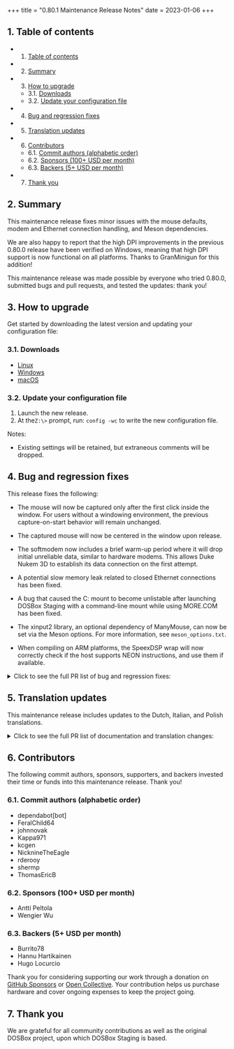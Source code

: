 +++
title = "0.80.1 Maintenance Release Notes"
date = 2023-01-06
+++

##  1. <a name='Tableofcontents'></a>Table of contents

<!-- vscode-markdown-toc -->
* 1. [Table of contents](#Tableofcontents)
* 2. [Summary](#Summary)
* 3. [How to upgrade](#Howtoupgrade)
	* 3.1. [Downloads](#Downloads)
	* 3.2. [Update your configuration file](#Updateyourconfigurationfile)
* 4. [Bug and regression fixes](#Bugandregressionfixes)
* 5. [Translation updates](#Translationupdates)
* 6. [Contributors](#Contributors)
	* 6.1. [Commit authors (alphabetic order)](#Commitauthorsalphabeticorder)
	* 6.2. [Sponsors (100+ USD per month)](#Sponsors100USDpermonth)
	* 6.3. [Backers (5+ USD per month)](#Backers5USDpermonth)
* 7. [Thank you](#Thankyou)

<!-- vscode-markdown-toc-config
	numbering=true
	autoSave=true
	/vscode-markdown-toc-config -->
<!-- /vscode-markdown-toc -->

##  2. <a name='Summary'></a>Summary

This maintenance release fixes minor issues with the mouse defaults, modem and
Ethernet connection handling, and Meson dependencies.

We are also happy to report that the high DPI improvements in the previous
0.80.0 release have been verified on Windows, meaning that high DPI support is
now functional on all platforms. Thanks to GranMinigun for this addition!

This maintenance release was made possible by everyone who tried 0.80.0,
submitted bugs and pull requests, and tested the updates: thank you!

##  3. <a name='Howtoupgrade'></a>How to upgrade

Get started by downloading the latest version and updating your configuration
file:

###  3.1. <a name='Downloads'></a>Downloads

- [Linux](/downloads/linux/)
- [Windows](/downloads/windows/)
- [macOS](/downloads/macos/)

###  3.2. <a name='Updateyourconfigurationfile'></a>Update your configuration file

1. Launch the new release.
2. At the`Z:\>` prompt, run: `config -wc` to write the new configuration file.

Notes:

- Existing settings will be retained, but extraneous comments will be dropped.

##  4. <a name='Bugandregressionfixes'></a>Bug and regression fixes

This release fixes the following:

- The mouse will now be captured only after the first click inside the window.
  For users without a windowing environment, the previous capture-on-start
  behavior will remain unchanged.

- The captured mouse will now be centered in the window upon release.

- The softmodem now includes a brief warm-up period where it will drop initial
  unreliable data, similar to hardware modems. This allows Duke Nukem 3D to
  establish its data connection on the first attempt.

- A potential slow memory leak related to closed Ethernet connections has been
  fixed.

- A bug that caused the C: mount to become unlistable after launching DOSBox
  Staging with a command-line mount while using MORE.COM has been fixed.

- The xinput2 library, an optional dependency of ManyMouse, can now be set via
  the Meson options. For more information, see `meson_options.txt`.

- When compiling on ARM platforms, the SpeexDSP wrap will now correctly check if
  the host supports NEON instructions, and use them if available.

<details>
  <summary>Click to see the full PR list of bug and regression fixes:</summary>

- #2142: Add missing Windows 11 features to MORE command
- #2148: Check CLI arguments for directories using non-invasive test
- #2150: Fix remaining two CWEs involving unchecked return values
- #2152: Bump actions/cache from 3.2.0 to 3.2.1
- #2155: Make the xinput2 library optional for ManyMouse
- #2161: Fix imprecise help string in MORE command
- #2162: Bump Coverity to v2022.06
- #2163: Improve seamless mouse configuration entry description, mention the touchscreen
- #2165: Bump actions/cache from 3.2.1 to 3.2.2
- #2168: Improve logging of the current display mode
- #2172: Change mouse capture default to 'onclick'
- #2173: Center mouse cursor before releasing it
- #2179: Cleanup some minor Coverity issues
- #2181: Use presence of desktop environment in mouse capture states
- #2182: Fix slirp/ne2000 warnings
- #2187: Fix logging of some pre-EGA modes
- #2190: Fix CGA mono and Hercules intro banners
- #2193: Add Linux ARM CI jobs using containerized cross-compiler
- #2195: Use extended ASCII check in MORE command
</details>

##  5. <a name='Translationupdates'></a>Translation updates

This maintenance release includes updates to the Dutch, Italian, and Polish
translations.

<details>
  <summary>Click to see the full PR list of documentation and translation changes:</summary>

- #2159: Update Polish (pl) translation
- #2164: Update Dutch (nl) translation of MORE
- #2166: Update Italian (it-it) translation
- #2186: Update Polish (pl) translation
- #2194: Update Polish (pl) translation, for 0.80.x only
</details>

##  6. <a name='Contributors'></a>Contributors

The following commit authors, sponsors, supporters, and backers invested their
time or funds into this maintenance release. Thank you!

###  6.1. <a name='Commitauthorsalphabeticorder'></a>Commit authors (alphabetic order)

- dependabot[bot]
- FeralChild64
- johnnovak
- Kappa971
- kcgen
- NicknineTheEagle
- rderooy
- shermp
- ThomasEricB

###  6.2. <a name='Sponsors100USDpermonth'></a>Sponsors (100+ USD per month)

- Antti Peltola
- Wengier Wu

###  6.3. <a name='Backers5USDpermonth'></a>Backers (5+ USD per month)

- Burrito78
- Hannu Hartikainen
- Hugo Locurcio

Thank you for considering supporting our work through a donation on [GitHub
Sponsors](https://github.com/sponsors/dosbox-staging) or [Open
Collective](https://opencollective.com/dosbox-staging). Your contribution helps
us purchase hardware and cover ongoing expenses to keep the project going.

##  7. <a name='Thankyou'></a>Thank you

We are grateful for all community contributions as well as the original DOSBox
project, upon which DOSBox Staging is based.
